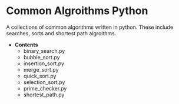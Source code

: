 # __Common Algroithms Python__

A collections of common algorithms written in python. These include searches, sorts and shortest path algroithms.

* __Contents__
  * binary_search.py
  * bubble_sort.py
  * insertion_sort.py
  * merge_sort.py
  * quick_sort.py
  * selection_sort.py
  * prime_checker.py
  * shortest_path.py

